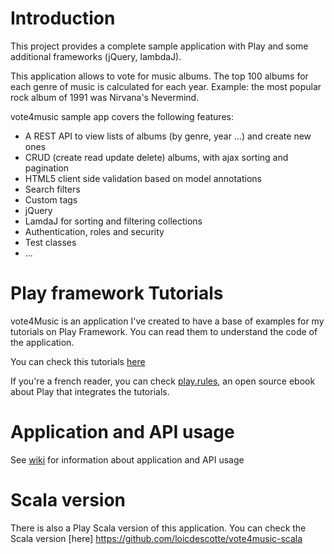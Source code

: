 # Introduction
This project provides a complete sample application with Play and some additional frameworks (jQuery, lambdaJ).

This application allows to vote for music albums. The top 100 albums for each genre of music is calculated for each year. Example: the most popular rock album of 1991 was Nirvana's Nevermind.

vote4music sample app covers the following features:

* A REST API to view lists of albums (by genre, year ...) and create new ones
* CRUD (create read update delete) albums, with ajax sorting and pagination
* HTML5 client side validation based on model annotations
* Search filters
* Custom tags
* jQuery
* LamdaJ for sorting and filtering collections
* Authentication, roles and security
* Test classes
* ...

# Play framework Tutorials
vote4Music is an application I've created to have a base of examples for my tutorials on Play Framework. You can read them to understand the code of the application.

You can check this tutorials [here](http://coffeebean.loicdescotte.com/search/label/planetplay)

If you're a french reader, you can check [play.rules](https://github.com/3monkeys/play.rules), an open source ebook about Play that integrates the tutorials.

# Application and API usage
See [wiki](https://github.com/loicdescotte/vote4music/wiki/Application-and-API-usage) for information about application and API usage

# Scala version

There is also a Play Scala version of this application.
You can check the Scala version [here] https://github.com/loicdescotte/vote4music-scala